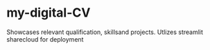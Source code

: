# my-digital-CV

Showcases relevant qualification,  skillsand projects.
Utlizes streamlit sharecloud for deployment
